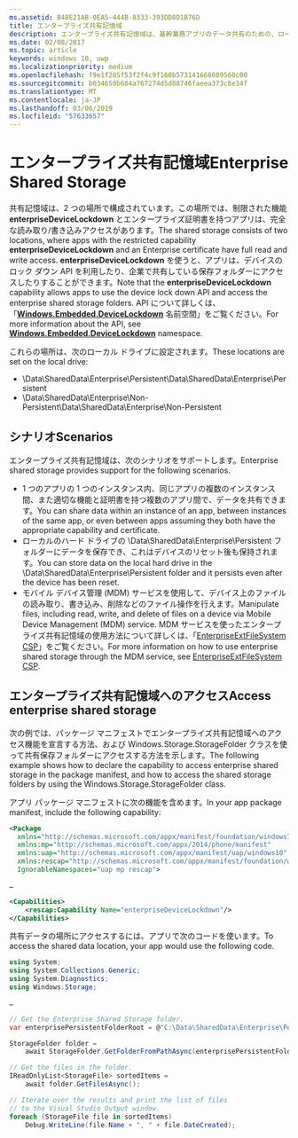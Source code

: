 ```yaml
---
ms.assetid: B48E21AB-0EA5-444B-8333-393DD8D1B76D
title: エンタープライズ共有記憶域
description: エンタープライズ共有記憶域は、基幹業務アプリのデータ共有のための、ローカルのデータの場所を定義します。
ms.date: 02/08/2017
ms.topic: article
keywords: windows 10, uwp
ms.localizationpriority: medium
ms.openlocfilehash: f9e1f285f53f2f4c9f160b573141666609560c00
ms.sourcegitcommit: b034650b684a767274d5d88746faeea373c8e34f
ms.translationtype: MT
ms.contentlocale: ja-JP
ms.lasthandoff: 03/06/2019
ms.locfileid: "57633657"
---
```

# <a name="enterprise-shared-storage"></a><span data-ttu-id="6dfe3-104">エンタープライズ共有記憶域</span><span class="sxs-lookup"><span data-stu-id="6dfe3-104">Enterprise Shared Storage</span></span>

<span data-ttu-id="6dfe3-105">共有記憶域は、2 つの場所で構成されています。この場所では、制限された機能 **enterpriseDeviceLockdown** とエンタープライズ証明書を持つアプリは、完全な読み取り/書き込みアクセスがあります。</span><span class="sxs-lookup"><span data-stu-id="6dfe3-105">The shared storage consists of two locations, where apps with the restricted capability  **enterpriseDeviceLockdown** and an Enterprise certificate have full read and write access.</span></span> <span data-ttu-id="6dfe3-106">**enterpriseDeviceLockdown** を使うと、アプリは、デバイスのロック ダウン API を利用したり、企業で共有している保存フォルダーにアクセスしたりすることができます。</span><span class="sxs-lookup"><span data-stu-id="6dfe3-106">Note that the **enterpriseDeviceLockdown** capability allows apps to use the device lock down API and access the enterprise shared storage folders.</span></span> <span data-ttu-id="6dfe3-107">API について詳しくは、「[**Windows.Embedded.DeviceLockdown**](https://go.microsoft.com/fwlink/?LinkId=699331) 名前空間」をご覧ください。</span><span class="sxs-lookup"><span data-stu-id="6dfe3-107">For more information about the API, see [**Windows.Embedded.DeviceLockdown**](https://go.microsoft.com/fwlink/?LinkId=699331) namespace.</span></span>  

<span data-ttu-id="6dfe3-108">これらの場所は、次のローカル ドライブに設定されます。</span><span class="sxs-lookup"><span data-stu-id="6dfe3-108">These locations are set on the local drive:</span></span>
- <span data-ttu-id="6dfe3-109">\Data\SharedData\Enterprise\Persistent</span><span class="sxs-lookup"><span data-stu-id="6dfe3-109">\Data\SharedData\Enterprise\Persistent</span></span>
- <span data-ttu-id="6dfe3-110">\Data\SharedData\Enterprise\Non-Persistent</span><span class="sxs-lookup"><span data-stu-id="6dfe3-110">\Data\SharedData\Enterprise\Non-Persistent</span></span>

## <a name="scenarios"></a><span data-ttu-id="6dfe3-111">シナリオ</span><span class="sxs-lookup"><span data-stu-id="6dfe3-111">Scenarios</span></span>

<span data-ttu-id="6dfe3-112">エンタープライズ共有記憶域は、次のシナリオをサポートします。</span><span class="sxs-lookup"><span data-stu-id="6dfe3-112">Enterprise shared storage provides support for the following scenarios.</span></span>

- <span data-ttu-id="6dfe3-113">1 つのアプリの 1 つのインスタンス内、同じアプリの複数のインスタンス間、また適切な機能と証明書を持つ複数のアプリ間で、データを共有できます。</span><span class="sxs-lookup"><span data-stu-id="6dfe3-113">You can share data within an instance of an app, between instances of the same app, or even between apps assuming they both have the appropriate capability and certificate.</span></span>
- <span data-ttu-id="6dfe3-114">ローカルのハード ドライブの \Data\SharedData\Enterprise\Persistent フォルダーにデータを保存でき、これはデバイスのリセット後も保持されます。</span><span class="sxs-lookup"><span data-stu-id="6dfe3-114">You can store data on the local hard drive in the \Data\SharedData\Enterprise\Persistent folder and it persists even after the device has been reset.</span></span>
- <span data-ttu-id="6dfe3-115">モバイル デバイス管理 (MDM) サービスを使用して、デバイス上のファイルの読み取り、書き込み、削除などのファイル操作を行えます。</span><span class="sxs-lookup"><span data-stu-id="6dfe3-115">Manipulate files, including read, write, and delete of files on a device via Mobile Device Management (MDM) service.</span></span> <span data-ttu-id="6dfe3-116">MDM サービスを使ったエンタープライズ共有記憶域の使用方法について詳しくは、「[EnterpriseExtFileSystem CSP](https://go.microsoft.com/fwlink/?LinkId=699333)」をご覧ください。</span><span class="sxs-lookup"><span data-stu-id="6dfe3-116">For more information on how to use enterprise shared storage through the MDM service, see [EnterpriseExtFileSystem CSP](https://go.microsoft.com/fwlink/?LinkId=699333).</span></span>

## <a name="access-enterprise-shared-storage"></a><span data-ttu-id="6dfe3-117">エンタープライズ共有記憶域へのアクセス</span><span class="sxs-lookup"><span data-stu-id="6dfe3-117">Access enterprise shared storage</span></span>

<span data-ttu-id="6dfe3-118">次の例では、パッケージ マニフェストでエンタープライズ共有記憶域へのアクセス機能を宣言する方法、および Windows.Storage.StorageFolder クラスを使って共有保存フォルダーにアクセスする方法を示します。</span><span class="sxs-lookup"><span data-stu-id="6dfe3-118">The following example shows how to declare the capability to access enterprise shared storage in the package manifest, and how to access the shared storage folders by using the Windows.Storage.StorageFolder class.</span></span>

<span data-ttu-id="6dfe3-119">アプリ パッケージ マニフェストに次の機能を含めます。</span><span class="sxs-lookup"><span data-stu-id="6dfe3-119">In your app package manifest, include the following capability:</span></span>

```xml
<Package
  xmlns="http://schemas.microsoft.com/appx/manifest/foundation/windows10"
  xmlns:mp="http://schemas.microsoft.com/appx/2014/phone/manifest"
  xmlns:uap="http://schemas.microsoft.com/appx/manifest/uap/windows10"
  xmlns:rescap="http://schemas.microsoft.com/appx/manifest/foundation/windows10/restrictedcapabilities"
  IgnorableNamespaces="uap mp rescap">

…

<Capabilities>
    <rescap:Capability Name="enterpriseDeviceLockdown"/>
</Capabilities>
```

<span data-ttu-id="6dfe3-120">共有データの場所にアクセスするには、アプリで次のコードを使います。</span><span class="sxs-lookup"><span data-stu-id="6dfe3-120">To access the shared data location, your app would use the following code.</span></span>

```csharp
using System;
using System.Collections.Generic;
using System.Diagnostics;
using Windows.Storage;

…

// Get the Enterprise Shared Storage folder.
var enterprisePersistentFolderRoot = @"C:\Data\SharedData\Enterprise\Persistent";

StorageFolder folder =
    await StorageFolder.GetFolderFromPathAsync(enterprisePersistentFolderRoot);

// Get the files in the folder.
IReadOnlyList<StorageFile> sortedItems =
    await folder.GetFilesAsync();

// Iterate over the results and print the list of files
// to the Visual Studio Output window.
foreach (StorageFile file in sortedItems)
    Debug.WriteLine(file.Name + ", " + file.DateCreated);
```

